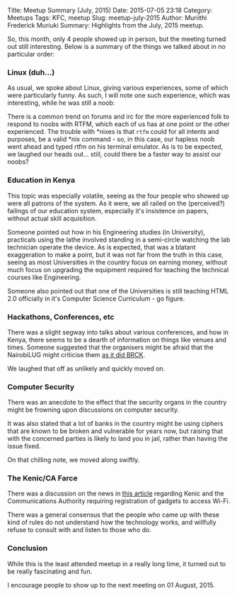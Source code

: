 Title: Meetup Summary (July, 2015)
Date: 2015-07-05 23:18
Category: Meetups
Tags: KFC, meetup
Slug: meetup-july-2015
Author: Muriithi Frederick Muriuki
Summary: Highlights from the July, 2015 meetup.

So, this month, only 4 people showed up in person, but the meeting turned out still interesting. Below is a summary of the things we talked about in no particular order:

### Linux (duh...)

As usual, we spoke about Linux, giving various experiences, some of which were particularly funny. As such, I will note one such experience, which was interesting, while he was still a noob:

There is a common trend on forums and irc for the more experienced folk to respond to noobs with RTFM, which each of us has at one point or the other experienced. The trouble with *nixes is that `rtfm` could for all intents and purposes, be a valid *nix command - so, in this case, our hapless noob went ahead and typed rtfm on his terminal emulator.
As is to be expected, we laughed our heads out... still, could there be a faster way to assist our noobs?

### Education in Kenya

This topic was especially volatile, seeing as the four people who showed up were all patrons of the system. As it were, we all railed on the (perceived?) failings of our education system, especially it's insistence on papers, without actual skill acquisition.

Someone pointed out how in his Engineering studies (in University), practicals using the lathe involved standing in a semi-circle watching the lab technician operate the device. As is expected, that was a blatant exaggeration to make a point, but it was not far from the truth in this case, seeing as most Universities in the country focus on earning money, without much focus on upgrading the equipment required for teaching the technical courses like Engineering.

Someone also pointed out that one of the Universities is still teaching HTML 2.0 officially in it's Computer Science Curriculum - go figure.

### Hackathons, Conferences, etc

There was a slight segway into talks about various conferences, and how in Kenya, there seems to be a dearth of information on things like venues and times. Someone suggested that the organisers might be afraid that the NairobiLUG might criticise them [as it did BRCK](https://nairobilug.or.ke/2015/05/brck-violating-gpl.html).

We laughed that off as unlikely and quickly moved on.

### Computer Security
There was an anecdote to the effect that the security organs in the country might be frowning upon discussions on computer security.

It was also stated that a lot of banks in the country might be using ciphers that are known to be broken and vulnerable for years now, but raising that with the concerned parties is likely to land you in jail, rather than having the issue fixed.

On that chilling note, we moved along swiftly.

### The Kenic/CA Farce

There was a discussion on the news in [this article](http://www.nation.co.ke/news/CA-WiFi-Internet-Rules-Cybercrime/-/1056/2771118/-/mbci1a/-/index.html) regarding Kenic and the Communications Authority requiring registration of gadgets to access Wi-Fi.

There was a general consensus that the people who came up with these kind of rules do not understand how the technology works, and willfully refuse to consult with and listen to those who do.

### Conclusion

While this is the least attended meetup in a really long time, it turned out to be really fascinating and fun.

I encourage people to show up to the next meeting on 01 August, 2015.
